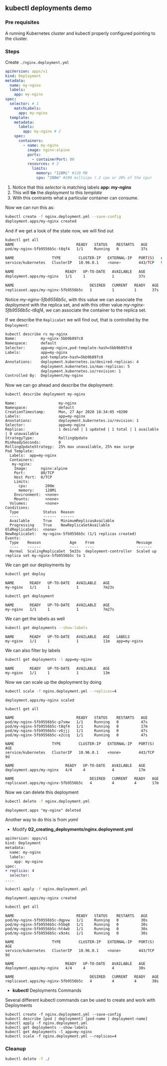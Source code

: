 ## kubectl deployments demo

### Pre requisites

A running Kubernetes cluster and kubectl properly configured pointing to the cluster.

### Steps

Create `./nginx.deployment.yml`

```yml
apiVersion: apps/v1
kind: Deployment
metadata:
  name: my-nginx
  labels:
    app: my-nginx
spec:
  selector: # 1
    matchLabels:
      app: my-nginx
  template:
    metadata:
      labels:
        app: my-nginx # 2
    spec:
      containers:
        - name: my-nginx
          image: nginx:alpine
          ports:
            - containerPort: 80
          resources: # 3
            limits:
              memory: "128Mi" #128 MB
              cpu: "200m" #200 millicpu (.2 cpu or 20% of the cpu)
```

1. Notice that this _selector_ is matching labels **app: my-nginx**
2. This will **tie** the _deployment_ to this _template_
3. With this contraints what a particular container can consume.

Now we can run this as:

```bash
kubectl create -f nginx.deployment.yml --save-config
deployment.apps/my-nginx created
```

And if we get a look of the state now, we will find out

```bash
kubectl get all
NAME                            READY   STATUS    RESTARTS   AGE
pod/my-nginx-5fb9556b5c-t8qf4   1/1     Running   0          37s

NAME                 TYPE        CLUSTER-IP   EXTERNAL-IP   PORT(S)   AGE
service/kubernetes   ClusterIP   10.96.0.1    <none>        443/TCP   9d

NAME                       READY   UP-TO-DATE   AVAILABLE   AGE
deployment.apps/my-nginx   1/1     1            1           37s

NAME                                  DESIRED   CURRENT   READY   AGE
replicaset.apps/my-nginx-5fb9556b5c   1         1         1       37s
```

Notice _my-nginx-5fb9556b5c_, with this value we can associate the _deployment_ with the replica set, and with this other value _my-nginx-5fb9556b5c-t8qf4_, we can associate the container to the replica set.

If we describe the `ReplicaSet` we will find out, that is controlled by the `Deployment`:

```bash
kubectl describe rs my-nginx
Name:           my-nginx-5bb9b897c8
Namespace:      default
Selector:       app=my-nginx,pod-template-hash=5bb9b897c8
Labels:         app=my-nginx
                pod-template-hash=5bb9b897c8
Annotations:    deployment.kubernetes.io/desired-replicas: 4
                deployment.kubernetes.io/max-replicas: 5
                deployment.kubernetes.io/revision: 1
Controlled By:  Deployment/my-nginx
```

Now we can go ahead and describe the deployment:

```bash
kubectl describe deployment my-nginx
```

```
Name:                   my-nginx
Namespace:              default
CreationTimestamp:      Mon, 27 Apr 2020 18:34:05 +0200
Labels:                 app=my-nginx
Annotations:            deployment.kubernetes.io/revision: 1
Selector:               app=my-nginx
Replicas:               1 desired | 1 updated | 1 total | 1 available | 0 unavailable
StrategyType:           RollingUpdate
MinReadySeconds:        0
RollingUpdateStrategy:  25% max unavailable, 25% max surge
Pod Template:
  Labels:  app=my-nginx
  Containers:
   my-nginx:
    Image:      nginx:alpine
    Port:       80/TCP
    Host Port:  0/TCP
    Limits:
      cpu:        200m
      memory:     128Mi
    Environment:  <none>
    Mounts:       <none>
  Volumes:        <none>
Conditions:
  Type           Status  Reason
  ----           ------  ------
  Available      True    MinimumReplicasAvailable
  Progressing    True    NewReplicaSetAvailable
OldReplicaSets:  <none>
NewReplicaSet:   my-nginx-5fb9556b5c (1/1 replicas created)
Events:
  Type    Reason             Age    From                   Message
  ----    ------             ----   ----                   -------
  Normal  ScalingReplicaSet  5m33s  deployment-controller  Scaled up replica set my-nginx-5fb9556b5c to 1
```

We can get our deployments by

```bash
kubectl get deploy
```

```
NAME       READY   UP-TO-DATE   AVAILABLE   AGE
my-nginx   1/1     1            1           7m23s
```

```bash
kubectl get deployment
```

```
NAME       READY   UP-TO-DATE   AVAILABLE   AGE
my-nginx   1/1     1            1           7m27s
```

We can get the labels as well

```bash
kubectl get deployments --show-labels
```

```
NAME       READY   UP-TO-DATE   AVAILABLE   AGE   LABELS
my-nginx   1/1     1            1           11m   app=my-nginx
```

We can also filter by labels

```bash
kubectl get deployments -l app=my-nginx
```

```
NAME       READY   UP-TO-DATE   AVAILABLE   AGE
my-nginx   1/1     1            1           13m
```

Now we can scale up the deployment by doing

```bash
kubectl scale -f nginx.deployment.yml --replicas=4
```

```
deployment.apps/my-nginx scaled
```

```bash
kubectl get all
```

```
NAME                            READY   STATUS    RESTARTS   AGE
pod/my-nginx-5fb9556b5c-p7smw   1/1     Running   0          47s
pod/my-nginx-5fb9556b5c-t8qf4   1/1     Running   0          17m
pod/my-nginx-5fb9556b5c-v6jjj   1/1     Running   0          47s
pod/my-nginx-5fb9556b5c-x2ccq   1/1     Running   0          47s

NAME                 TYPE        CLUSTER-IP   EXTERNAL-IP   PORT(S)   AGE
service/kubernetes   ClusterIP   10.96.0.1    <none>        443/TCP   9d

NAME                       READY   UP-TO-DATE   AVAILABLE   AGE
deployment.apps/my-nginx   4/4     4            4           17m

NAME                                  DESIRED   CURRENT   READY   AGE
replicaset.apps/my-nginx-5fb9556b5c   4         4         4       17m
```

Now we can delete this deployment

```bash
kubectl delete -f nginx.deployment.yml
```

```
deployment.apps "my-nginx" deleted
```

Another way to do this is from _yaml_

- Modify **02_creating_deployments/nginx.deployment.yml**

```diff
apiVersion: apps/v1
kind: Deployment
metadata:
  name: my-nginx
  labels:
    app: my-nginx
spec:
+ replicas: 4
  selector:
....
```

```bash
kubectl apply -f nginx.deployment.yml
```

```
deployment.apps/my-nginx created
```

```bash
kubectl get all
```

```
NAME                            READY   STATUS    RESTARTS   AGE
pod/my-nginx-5fb9556b5c-dqpvw   1/1     Running   0          30s
pod/my-nginx-5fb9556b5c-h5bq8   1/1     Running   0          30s
pod/my-nginx-5fb9556b5c-ht4wb   1/1     Running   0          30s
pod/my-nginx-5fb9556b5c-x9z4s   1/1     Running   0          30s

NAME                 TYPE        CLUSTER-IP   EXTERNAL-IP   PORT(S)   AGE
service/kubernetes   ClusterIP   10.96.0.1    <none>        443/TCP   9d

NAME                       READY   UP-TO-DATE   AVAILABLE   AGE
deployment.apps/my-nginx   4/4     4            4           30s

NAME                                  DESIRED   CURRENT   READY   AGE
replicaset.apps/my-nginx-5fb9556b5c   4         4         4       30s
```

- **kubectl** Deployments Commands

Several different kubectl commands can be used to create and work with Deployments

```
kubectl create -f nginx.deployment.yml --save-config
kubectl describe [pod | deployment] [pod-name | deployment-name]
kubectl apply -f nginx.deployment.yml
kubectl get deployments --show-labels
kubectl get deployments -l app=my-nginx
kubectl scale -f nginx.deployment.yml --replicas=4
```

### Cleanup

```bash
kubectl delete -f ./
```
